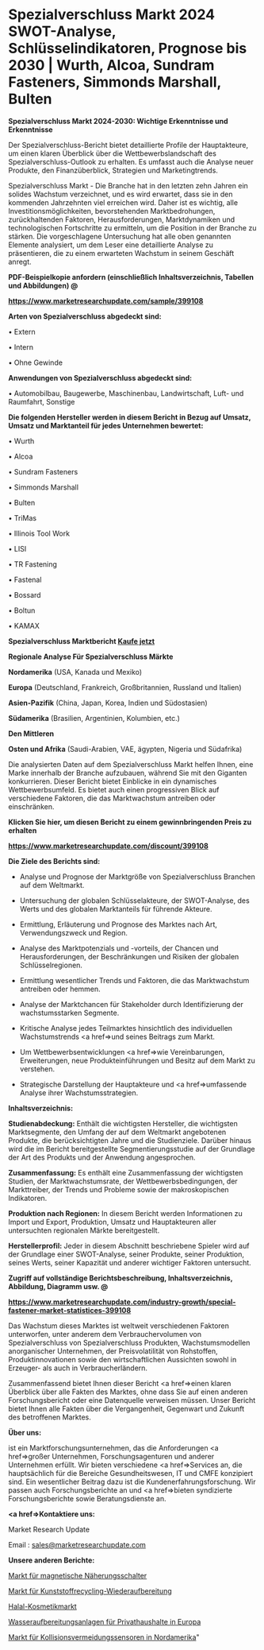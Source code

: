 # Spezialverschluss Markt 2024 SWOT-Analyse, Schlüsselindikatoren, Prognose bis 2030 | Wurth, Alcoa, Sundram Fasteners, Simmonds Marshall, Bulten

<strong>Spezialverschluss Markt 2024-2030: Wichtige Erkenntnisse und Erkenntnisse</strong>

Der Spezialverschluss-Bericht bietet detaillierte Profile der Hauptakteure, um einen klaren Überblick über die Wettbewerbslandschaft des Spezialverschluss-Outlook zu erhalten. Es umfasst auch die Analyse neuer Produkte, den Finanzüberblick, Strategien und Marketingtrends.

Spezialverschluss Markt - Die Branche hat in den letzten zehn Jahren ein solides Wachstum verzeichnet, und es wird erwartet, dass sie in den kommenden Jahrzehnten viel erreichen wird. Daher ist es wichtig, alle Investitionsmöglichkeiten, bevorstehenden Marktbedrohungen, zurückhaltenden Faktoren, Herausforderungen, Marktdynamiken und technologischen Fortschritte zu ermitteln, um die Position in der Branche zu stärken. Die vorgeschlagene Untersuchung hat alle oben genannten Elemente analysiert, um dem Leser eine detaillierte Analyse zu präsentieren, die zu einem erwarteten Wachstum in seinem Geschäft anregt.



<strong><b>PDF-Beispielkopie anfordern (einschließlich Inhaltsverzeichnis, Tabellen und Abbildungen) @ </b></strong>

<strong><a href=https://www.marketresearchupdate.com/sample/399108>

<strong>https://www.marketresearchupdate.com/sample/399108</u></a></strong></strong>



<strong>Arten von Spezialverschluss abgedeckt sind:</strong>

• Extern

• Intern

• Ohne Gewinde



<strong>Anwendungen von Spezialverschluss abgedeckt sind:</strong>

• Automobilbau, Baugewerbe, Maschinenbau, Landwirtschaft, Luft- und Raumfahrt, Sonstige



<strong>Die folgenden Hersteller werden in diesem Bericht in Bezug auf Umsatz, Umsatz und Marktanteil für jedes Unternehmen bewertet:</strong>

• Wurth

• Alcoa

• Sundram Fasteners

• Simmonds Marshall

• Bulten

• TriMas

• Illinois Tool Work

• LISI

• TR Fastening

• Fastenal

• Bossard

• Boltun

• KAMAX



<strong>Spezialverschluss Marktbericht <a href=https://www.marketresearchupdate.com/buynow/399108>Kaufe jetzt</a></strong>



<strong>Regionale Analyse Für Spezialverschluss Märkte</strong>



<strong>Nordamerika</strong> (USA, Kanada und Mexiko)



<strong>Europa</strong> (Deutschland, Frankreich, Großbritannien, Russland und Italien)



<strong>Asien-Pazifik</strong> (China, Japan, Korea, Indien und Südostasien)



<strong>Südamerika</strong> (Brasilien, Argentinien, Kolumbien, etc.)



<strong>Den Mittleren</strong> 

<strong>Osten und Afrika</strong> (Saudi-Arabien, VAE, ägypten, Nigeria und Südafrika)

Die analysierten Daten auf dem Spezialverschluss Markt helfen Ihnen, eine Marke innerhalb der Branche aufzubauen, während Sie mit den Giganten konkurrieren. Dieser Bericht bietet Einblicke in ein dynamisches Wettbewerbsumfeld. Es bietet auch einen progressiven Blick auf verschiedene Faktoren, die das Marktwachstum antreiben oder einschränken.



<strong>Klicken Sie hier, um diesen Bericht zu einem gewinnbringenden Preis zu erhalten
</strong>

<strong><a href=https://www.marketresearchupdate.com/discount/399108>https://www.marketresearchupdate.com/discount/399108</b></u></strong></a>



<strong>Die Ziele des Berichts sind:</strong>

- Analyse und Prognose der Marktgröße von Spezialverschluss Branchen auf dem Weltmarkt.

- Untersuchung der globalen Schlüsselakteure, der SWOT-Analyse, des Werts und des globalen Marktanteils für führende Akteure.

- Ermittlung, Erläuterung und Prognose des Marktes nach Art, Verwendungszweck und Region.

- Analyse des Marktpotenzials und -vorteils, der Chancen und Herausforderungen, der Beschränkungen und Risiken der globalen Schlüsselregionen.

- Ermittlung wesentlicher Trends und Faktoren, die das Marktwachstum antreiben oder hemmen.

- Analyse der Marktchancen für Stakeholder durch Identifizierung der wachstumsstarken Segmente.

- Kritische Analyse jedes Teilmarktes hinsichtlich des individuellen Wachstumstrends <a href=>und</a> seines Beitrags zum Markt.

- Um Wettbewerbsentwicklungen <a href=>wie</a> Vereinbarungen, Erweiterungen, neue Produkteinführungen und Besitz auf dem Markt zu verstehen.

- Strategische Darstellung der Hauptakteure und <a href=>umfas</a>sende Analyse ihrer Wachstumsstrategien.



<strong>Inhaltsverzeichnis:</strong>



<strong>Studienabdeckung:</strong> Enthält die wichtigsten Hersteller, die wichtigsten Marktsegmente, den Umfang der auf dem Weltmarkt angebotenen Produkte, die berücksichtigten Jahre und die Studienziele. Darüber hinaus wird die im Bericht bereitgestellte Segmentierungsstudie auf der Grundlage der Art des Produkts und der Anwendung angesprochen.



<strong>Zusammenfassung:</strong> Es enthält eine Zusammenfassung der wichtigsten Studien, der Marktwachstumsrate, der Wettbewerbsbedingungen, der Markttreiber, der Trends und Probleme sowie der makroskopischen Indikatoren.



<strong>Produktion nach Regionen:</strong> In diesem Bericht werden Informationen zu Import und Export, Produktion, Umsatz und Hauptakteuren aller untersuchten regionalen Märkte bereitgestellt.



<strong>Herstellerprofil:</strong> Jeder in diesem Abschnitt beschriebene Spieler wird auf der Grundlage einer SWOT-Analyse, seiner Produkte, seiner Produktion, seines Werts, seiner Kapazität und anderer wichtiger Faktoren untersucht.



<strong><b>Zugriff auf vollständige Berichtsbeschreibung, Inhaltsverzeichnis, Abbildung, Diagramm usw. @ </b></strong>

<strong><a href=https://www.marketresearchupdate.com/industry-growth/special-fastener-market-statistices-399108>https://www.marketresearchupdate.com/industry-growth/special-fastener-market-statistices-399108</a></strong>

Das Wachstum dieses Marktes ist weltweit verschiedenen Faktoren unterworfen, unter anderem dem Verbrauchervolumen von Spezialverschluss von Spezialverschluss Produkten, Wachstumsmodellen anorganischer Unternehmen, der Preisvolatilität von Rohstoffen, Produktinnovationen sowie den wirtschaftlichen Aussichten sowohl in Erzeuger- als auch in Verbraucherländern.

Zusammenfassend bietet Ihnen dieser Bericht <a href=>einen</a> klaren Überblick über alle Fakten des Marktes, ohne dass Sie auf einen anderen Forschungsbericht oder eine Datenquelle verweisen müssen. Unser Bericht bietet Ihnen alle Fakten über die Vergangenheit, Gegenwart und Zukunft des betroffenen Marktes.



<strong>Über uns:</strong>

 ist ein Marktforschungsunternehmen, das die Anforderungen <a href=>großer</a> Unternehmen, Forschungsagenturen und anderer Unternehmen erfüllt. Wir bieten verschiedene <a href=>Services</a> an, die hauptsächlich für die Bereiche Gesundheitswesen, IT und CMFE konzipiert sind. Ein wesentlicher Beitrag dazu ist die Kundenerfahrungsforschung. Wir passen auch Forschungsberichte an und <a href=>bieten</a> syndizierte Forschungsberichte sowie Beratungsdienste an.



<strong><a href=>Kontaktiere uns:</a></strong>

Market Research Update

Email : sales@marketresearchupdate.com



<strong>Unsere anderen Berichte:</strong>

<a href=https://www.linkedin.com/pulse/magnetic-proximity-switches-market-size-growth>Markt für magnetische Näherungsschalter</a>

<a href=https://www.linkedin.com/pulse/plastics-recycling-reprocessing-market-growth-possibilities>Markt für Kunststoffrecycling-Wiederaufbereitung</a>

<a href=https://www.linkedin.com/pulse/halal-cosmetics-market-sizing-up-anticipating-trends-consumption>Halal-Kosmetikmarkt</a>

<a href=https://www.linkedin.com/pulse/europe-residential-water-treatment-equipment>Wasseraufbereitungsanlagen für Privathaushalte in Europa</a>

<a href=https://www.linkedin.com/pulse/north-america-collision-avoidance-sensors-market-2023>Markt für Kollisionsvermeidungssensoren in Nordamerika</a>"
